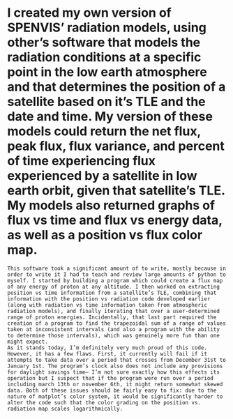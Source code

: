 # I created my own version of SPENVIS’ radiation models, using other’s software that models the radiation conditions at a specific point in the low earth atmosphere and that determines the position of a satellite based on it’s TLE and the date and time. My version of these models could return the net flux, peak flux, flux variance, and percent of time experiencing flux experienced by a satellite in low earth orbit, given that satellite’s TLE. My models also returned graphs of flux vs time and flux vs energy data, as well as a position vs flux color map.
	This software took a significant amount of to write, mostly because in order to write it I had to teach and review large amounts of python to myself. I started by building a program which could create a flux map of any energy of proton at any altitude. I then worked on extracting position vs time information from a satellite’s TLE, combining that information with the position vs radiation code developed earlier (along with radiation vs time information taken from atmospheric radiation models), and finally iterating that over a user-determined range of proton energies. Incidentally, that last part required the creation of a program to find the trapezoidal sum of a range of values taken at inconsistent intervals (and also a program with the ability to determine those intervals), which was genuinely more fun than one might expect.
	As it stands today, I’m definitely very much proud of this code. However, it has a few flaws. First, it currently will fail if it attempts to take data over a period that crosses from December 31st to January 1st. The program’s clock also does not include any provisions for daylight savings time– I’m not sure exactly how this effects its operation but I suspect that if the program were run over a period including march 13th or november 6th, it might return somewhat skewed data. Both of these issues should be fairly easy to fix: due to the nature of matplot’s color system, it would be significantly harder to alter the code such that the color grading on the position vs. radiation map scales logarithmically. 
